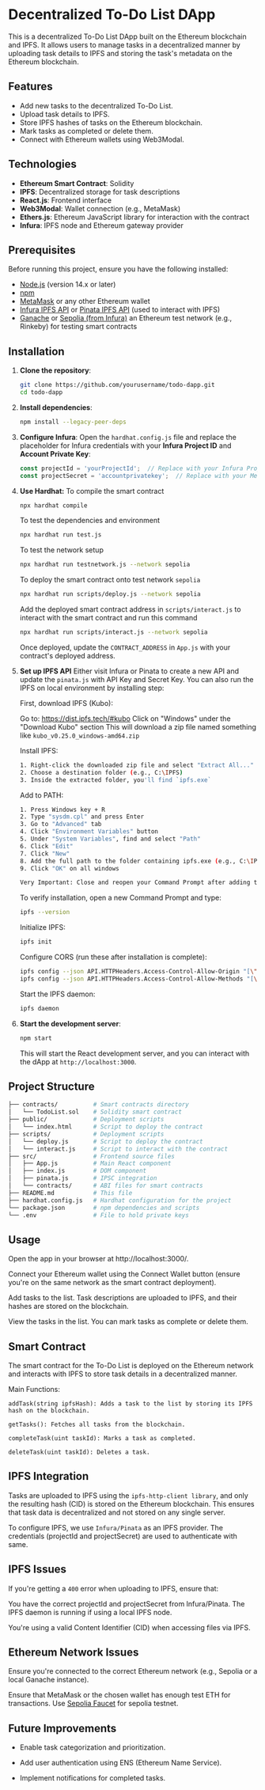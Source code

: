 # Decentralized To-Do List DApp

This is a decentralized To-Do List DApp built on the Ethereum blockchain and IPFS. It allows users to manage tasks in a decentralized manner by uploading task details to IPFS and storing the task's metadata on the Ethereum blockchain.

## Features

- Add new tasks to the decentralized To-Do List.
- Upload task details to IPFS.
- Store IPFS hashes of tasks on the Ethereum blockchain.
- Mark tasks as completed or delete them.
- Connect with Ethereum wallets using Web3Modal.

## Technologies

- **Ethereum Smart Contract**: Solidity
- **IPFS**: Decentralized storage for task descriptions
- **React.js**: Frontend interface
- **Web3Modal**: Wallet connection (e.g., MetaMask)
- **Ethers.js**: Ethereum JavaScript library for interaction with the contract
- **Infura**: IPFS node and Ethereum gateway provider

## Prerequisites

Before running this project, ensure you have the following installed:

- [Node.js](https://nodejs.org/) (version 14.x or later)
- [npm](https://www.npmjs.com/)
- [MetaMask](https://metamask.io/) or any other Ethereum wallet
- [Infura IPFS API](https://infura.io/product/ipfs)  or [Pinata IPFS API](https://app.pinata.cloud/developers/api-keys) (used to interact with IPFS)
- [Ganache](https://www.trufflesuite.com/ganache) or [Sepolia (from Infura)](https://app.infura.io) an Ethereum test network (e.g., Rinkeby) for testing smart contracts

## Installation

1. **Clone the repository**:
    ```bash
    git clone https://github.com/yourusername/todo-dapp.git
    cd todo-dapp
    ```

2. **Install dependencies**:
    ```bash
    npm install --legacy-peer-deps
    ```

3. **Configure Infura**:
    Open the `hardhat.config.js` file and replace the placeholder for Infura credentials with your **Infura Project ID** and **Account Private Key**:

    ```javascript
    const projectId = 'yourProjectId';  // Replace with your Infura Project ID
    const projectSecret = 'accountprivatekey';  // Replace with your Metamask account private key
    ```
4. **Use Hardhat:**
    To compile the smart contract
    ```bash
    npx hardhat compile
    ```
    To test the dependencies and environment
    ```bash
    npx hardhat run test.js 
    ```
    To test the network setup
    ```bash
    npx hardhat run testnetwork.js --network sepolia
    ```
    To deploy the smart contract onto test network `sepolia`
    ```bash
    npx hardhat run scripts/deploy.js --network sepolia
    ```
    Add the deployed smart contract address in  `scripts/interact.js` to interact with the smart contract and run this command
    ```bash
    npx hardhat run scripts/interact.js --network sepolia
    ```
    Once deployed, update the `CONTRACT_ADDRESS` in `App.js` with your contract's deployed address.

5. **Set up IPFS API**
    Either visit Infura or Pinata to create a new API and update the `pinata.js` with API Key and Secret Key.
    You can also run the IPFS on local environment by installing step:

    First, download IPFS (Kubo):


    Go to: https://dist.ipfs.tech/#kubo
    Click on "Windows" under the "Download Kubo" section
    This will download a zip file named something like `kubo_v0.25.0_windows-amd64.zip`


    Install IPFS:

    ```bash
    1. Right-click the downloaded zip file and select "Extract All..."
    2. Choose a destination folder (e.g., C:\IPFS)
    3. Inside the extracted folder, you'll find `ipfs.exe`
    ```
    Add to PATH:

    ```bash
    1. Press Windows key + R
    2. Type "sysdm.cpl" and press Enter
    3. Go to "Advanced" tab
    4. Click "Environment Variables" button
    5. Under "System Variables", find and select "Path"
    6. Click "Edit"
    7. Click "New"
    8. Add the full path to the folder containing ipfs.exe (e.g., C:\IPFS)
    9. Click "OK" on all windows

    Very Important: Close and reopen your Command Prompt after adding to PATH
    ```
    To verify installation, open a new Command Prompt and type:

    ```bash
    ipfs --version
    ```
    Initialize IPFS:

    ```bash
    ipfs init
    ```
    Configure CORS (run these after installation is complete):

    ```bash
    ipfs config --json API.HTTPHeaders.Access-Control-Allow-Origin "[\"*\"]"
    ipfs config --json API.HTTPHeaders.Access-Control-Allow-Methods "[\"PUT\", \"POST\", \"GET\"]"
    ```
    Start the IPFS daemon:

    ```bash
    ipfs daemon
    ```
5. **Start the development server**:
    ```bash
    npm start
    ```

    This will start the React development server, and you can interact with the dApp at `http://localhost:3000`.

## Project Structure
```bash
├── contracts/          # Smart contracts directory
│   └── TodoList.sol    # Solidity smart contract
├── public/             # Deployment scripts
│   └── index.html      # Script to deploy the contract
├── scripts/            # Deployment scripts
│   └── deploy.js       # Script to deploy the contract
│   └── interact.js     # Script to interact with the contract
├── src/                # Frontend source files
│   ├── App.js          # Main React component
│   ├── index.js        # DOM component
│   ├── pinata.js       # IPSC integration
│   └── contracts/      # ABI files for smart contracts
├── README.md           # This file
├── hardhat.config.js   # Hardhat configuration for the project
└── package.json        # npm dependencies and scripts
└── .env                # File to hold private keys
```

## Usage
Open the app in your browser at http://localhost:3000/.

Connect your Ethereum wallet using the Connect Wallet button (ensure you're on the same network as the smart contract deployment).

Add tasks to the list. Task descriptions are uploaded to IPFS, and their hashes are stored on the blockchain.

View the tasks in the list. You can mark tasks as complete or delete them.

## Smart Contract
The smart contract for the To-Do List is deployed on the Ethereum network and interacts with IPFS to store task details in a decentralized manner.

Main Functions:
```
addTask(string ipfsHash): Adds a task to the list by storing its IPFS hash on the blockchain.

getTasks(): Fetches all tasks from the blockchain.

completeTask(uint taskId): Marks a task as completed.

deleteTask(uint taskId): Deletes a task.
```
## IPFS Integration
Tasks are uploaded to IPFS using the `ipfs-http-client library`, and only the resulting hash (CID) is stored on the Ethereum blockchain. This ensures that task data is decentralized and not stored on any single server.

To configure IPFS, we use `Infura/Pinata` as an IPFS provider. The credentials (projectId and projectSecret) are used to authenticate with same.

## IPFS Issues
If you're getting a `400` error when uploading to IPFS, ensure that:

You have the correct projectId and projectSecret from Infura/Pinata.
The IPFS daemon is running if using a local IPFS node.

You're using a valid Content Identifier (CID) when accessing files via IPFS.
## Ethereum Network Issues
Ensure you're connected to the correct Ethereum network (e.g., Sepolia or a local Ganache instance).

Ensure that MetaMask or the chosen wallet has enough test ETH for transactions. Use [Sepolia Faucet](https://cloud.google.com/application/web3/faucet/ethereum/sepolia) for sepolia testnet.
## Future Improvements
- Enable task categorization and prioritization.

- Add user authentication using ENS (Ethereum Name Service).

- Implement notifications for completed tasks.